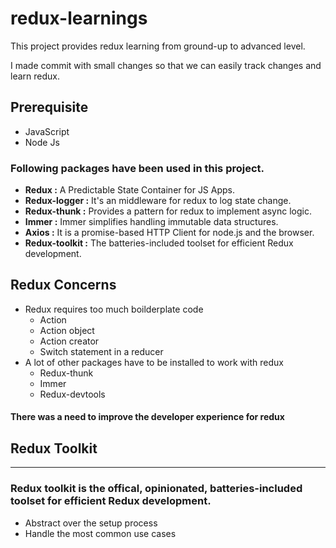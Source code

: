# redux-learnings
This project provides redux learning from ground-up to advanced level.

I made commit with small changes so that we can easily track changes and learn redux.

## Prerequisite
* JavaScript
* Node Js

### Following packages have been used in this project.
* __Redux :__ A Predictable State Container for JS Apps.
* __Redux-logger :__ It's an middleware for redux to log state change.
* __Redux-thunk :__ Provides a pattern for redux to implement async logic.
* __Immer :__ Immer simplifies handling immutable data structures.
* __Axios :__ It is a promise-based HTTP Client for node.js and the browser.
* __Redux-toolkit :__ The batteries-included toolset for efficient Redux development.


## Redux Concerns
* Redux requires too much boilderplate code
    * Action
    * Action object
    * Action creator
    * Switch statement in a reducer
* A lot of other packages have to be installed to work with redux
    * Redux-thunk
    * Immer
    * Redux-devtools

#### There was a need to improve the developer experience for redux


## Redux Toolkit
___
### Redux toolkit is the offical, opinionated, batteries-included toolset for efficient **Redux development.**
* Abstract over the setup process
* Handle the most common use cases